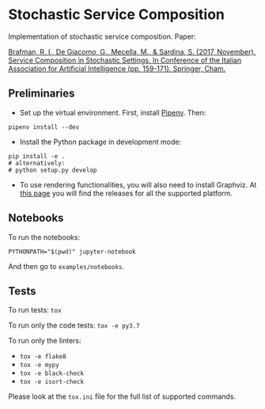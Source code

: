 # Stochastic Service Composition

Implementation of stochastic service composition.
Paper:

[Brafman, R. I., De Giacomo, G., Mecella, M., & Sardina, S. 
(2017, November). Service Composition in Stochastic Settings. 
In Conference of the Italian Association for Artificial Intelligence 
(pp. 159-171). Springer, Cham.](http://www.diag.uniroma1.it/~degiacom/papers/2017/AIIA17bdms.pdf)

## Preliminaries

- Set up the virtual environment. 
First, install [Pipenv](https://pipenv-fork.readthedocs.io/en/latest/).
Then:
```
pipenv install --dev
```

- Install the Python package in development mode:
```
pip install -e .
# alternatively:
# python setup.py develop 
```

- To use rendering functionalities, you will also need to install Graphviz. 
  At [this page](https://www.graphviz.org/download/) you will
  find the releases for all the supported platform.


## Notebooks

To run the notebooks:

```
PYTHONPATH="$(pwd)" jupyter-notebook
```

And then go to `examples/notebooks`.

## Tests

To run tests: `tox`

To run only the code tests: `tox -e py3.7`

To run only the linters: 
- `tox -e flake8`
- `tox -e mypy`
- `tox -e black-check`
- `tox -e isort-check`

Please look at the `tox.ini` file for the full list of supported commands. 
